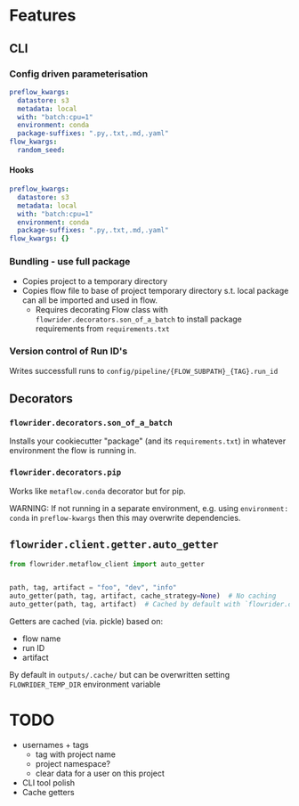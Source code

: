 # Features

## CLI

### Config driven parameterisation

```yaml
preflow_kwargs:
  datastore: s3
  metadata: local
  with: "batch:cpu=1"
  environment: conda
  package-suffixes: ".py,.txt,.md,.yaml"
flow_kwargs:
  random_seed:
```

#### Hooks

```yaml
preflow_kwargs:
  datastore: s3
  metadata: local
  with: "batch:cpu=1"
  environment: conda
  package-suffixes: ".py,.txt,.md,.yaml"
flow_kwargs: {}
```

### Bundling - use full package

- Copies project to a temporary directory
- Copies flow file to base of project temporary directory s.t. local package can all be imported and used in flow.
  - Requires decorating Flow class with `flowrider.decorators.son_of_a_batch` to install package requirements from `requirements.txt`

### Version control of Run ID's

Writes successfull runs to `config/pipeline/{FLOW_SUBPATH}_{TAG}.run_id`

## Decorators

### `flowrider.decorators.son_of_a_batch`

Installs your cookiecutter "package" (and its `requirements.txt`) in whatever environment the flow is running in.

### `flowrider.decorators.pip`

Works like `metaflow.conda` decorator but for pip.

WARNING: If not running in a separate environment, e.g. using `environment: conda` in `preflow-kwargs` then this may overwrite dependencies.

## `flowrider.client.getter.auto_getter`

```python
from flowrider.metaflow_client import auto_getter


path, tag, artifact = "foo", "dev", "info"
auto_getter(path, tag, artifact, cache_strategy=None)  # No caching
auto_getter(path, tag, artifact)  # Cached by default with `flowrider.cache.cache_getter_fn`
```

Getters are cached (via. pickle) based on:
- flow name
- run ID
- artifact

By default in `outputs/.cache/` but can be overwritten setting `FLOWRIDER_TEMP_DIR` environment variable
# TODO

- usernames + tags
  - tag with project name
  - project namespace?
  - clear data for a user on this project
- CLI tool polish
- Cache getters
